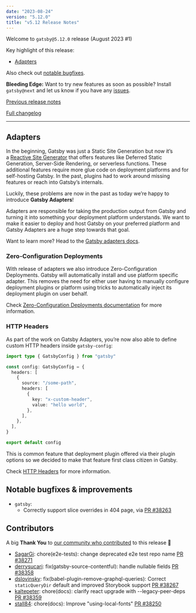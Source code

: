 ```yaml
---
date: "2023-08-24"
version: "5.12.0"
title: "v5.12 Release Notes"
---
```


Welcome to `gatsby@5.12.0` release (August 2023 #1)

Key highlight of this release:

- [Adapters](#adapters)

Also check out [notable bugfixes](#notable-bugfixes--improvements).

**Bleeding Edge:** Want to try new features as soon as possible? Install `gatsby@next` and let us know if you have any [issues](https://github.com/gatsbyjs/gatsby/issues).

[Previous release notes](/docs/reference/release-notes/v5.11)

[Full changelog][full-changelog]

---

## Adapters

In the beginning, Gatsby was just a Static Site Generation but now it’s a [Reactive Site Generator](https://www.gatsbyjs.com/blog/re-introducing-gatsby-a-reactive-site-generator) that offers features like Deferred Static Generation, Server-Side Rendering, or serverless functions. These additional features require more glue code on deployment platforms and for self-hosting Gatsby. In the past, plugins had to work around missing features or reach into Gatsby’s internals.

Luckily, these problems are now in the past as today we’re happy to introduce **Gatsby Adapters**!

Adapters are responsible for taking the production output from Gatsby and turning it into something your deployment platform understands. We want to make it easier to deploy and host Gatsby on your preferred platform and Gatsby Adapters are a huge step towards that goal.

Want to learn more? Head to the [Gatsby adapters docs](/docs/how-to/previews-deploys-hosting/adapters).

### Zero-Configuration Deployments

With release of adapters we also introduce Zero-Configuration Deployments. Gatsby will automatically install and use platform specific adapter. This removes the need for either user having to manually configure deployment plugins or platform using tricks to automatically inject its deployment plugin on user behalf.

Check [Zero-Configuration Deployments documentation](/docs/how-to/previews-deploys-hosting/zero-configuration-deployments/) for more information.

### HTTP Headers

As part of the work on Gatsby Adapters, you’re now also able to define custom HTTP headers inside `gatsby-config`:

```ts
import type { GatsbyConfig } from "gatsby"

const config: GatsbyConfig = {
  headers: [
    {
      source: "/some-path",
      headers: [
        {
          key: "x-custom-header",
          value: "hello world",
        },
      ],
    },
  ],
}

export default config
```

This is common feature that deployment plugin offered via their plugin options so we decided to make that feature first class citizen in Gatsby.

Check [HTTP Headers](/docs/how-to/previews-deploys-hosting/headers/) for more information.

## Notable bugfixes & improvements

- `gatsby`:
  - Correctly support slice overrides in 404 page, via [PR #38263](https://github.com/gatsbyjs/gatsby/pull/38358)

## Contributors

A big **Thank You** to [our community who contributed][full-changelog] to this release 💜

- [SagarGi](https://github.com/SagarGi): chore(e2e-tests): change deprecated e2e test repo name [PR #38271](https://github.com/gatsbyjs/gatsby/pull/38271)
- [derrysucari](https://github.com/derrysucari): fix(gatsby-source-contentful): handle nullable fields [PR #38358](https://github.com/gatsbyjs/gatsby/pull/38358)
- [dslovinsky](https://github.com/dslovinsky): fix(babel-plugin-remove-graphql-queries): Correct `staticQueryDir` default and improved Storybook support [PR #38267](https://github.com/gatsbyjs/gatsby/pull/38267)
- [kaltepeter](https://github.com/kaltepeter): chore(docs): clarify react upgrade with --legacy-peer-deps [PR #38359](https://github.com/gatsbyjs/gatsby/pull/38359)
- [stall84](https://github.com/stall84): chore(docs): Improve "using-local-fonts" [PR #38250](https://github.com/gatsbyjs/gatsby/pull/38250)

[full-changelog]: https://github.com/gatsbyjs/gatsby/compare/gatsby@5.12.0-next.0...gatsby@5.12.0
